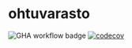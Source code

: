 # ohtuvarasto

![GHA workflow badge](https://github.com/neoh1/ohtuvarasto/workflows/CI/badge.svg)
[![codecov](https://codecov.io/gh/neoh1/ohtuvarasto/branch/main/graph/badge.svg?token=LT1MYZEZJ6)](https://codecov.io/gh/neoh1/ohtuvarasto)
